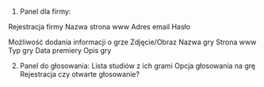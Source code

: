 1) Panel dla firmy:

Rejestracja firmy
Nazwa
strona www
Adres email
Hasło

Możliwość dodania informacji o grze
Zdjęcie/Obraz
Nazwa gry
Strona www
Typ gry
Data premiery
Opis gry


2) Panel do głosowania:
Lista studiów z ich grami
Opcja głosowania na grę
Rejestracja czy otwarte głosowanie?
